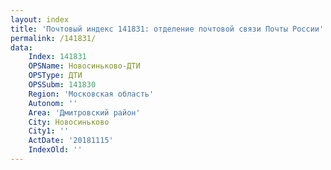 ```yaml
---
layout: index
title: 'Почтовый индекс 141831: отделение почтовой связи Почты России'
permalink: /141831/
data:
    Index: 141831
    OPSName: Новосиньково-ДТИ
    OPSType: ДТИ
    OPSSubm: 141830
    Region: 'Московская область'
    Autonom: ''
    Area: 'Дмитровский район'
    City: Новосиньково
    City1: ''
    ActDate: '20181115'
    IndexOld: ''
---
```

